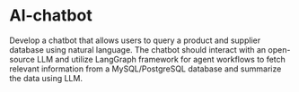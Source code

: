 # AI-chatbot
Develop a chatbot that allows users to query a product and supplier database using natural language. The chatbot should interact with an open-source LLM and utilize LangGraph framework for agent workflows to fetch relevant information from a MySQL/PostgreSQL database and summarize the data using LLM.
